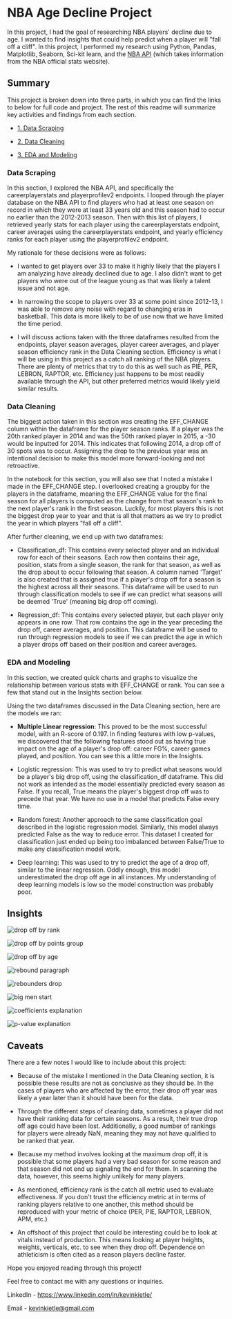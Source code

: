 NBA Age Decline Project
=======================

In this project, I had the goal of researching NBA players' decline due to age. I wanted to find insights that could help predict when a player will "fall off a cliff". In this project, I performed my research using Python, Pandas, Matplotlib, Seaborn, Sci-kit learn, and the [NBA API](https://github.com/swar/nba_api) (which takes information from the NBA official stats website).

Summary
-------

This project is broken down into three parts, in which you can find the links to below for full code and project. The rest of this readme will summarize key activities and findings from each section.

-   [1\. Data Scraping](https://github.com/kevinkietle/NBA-Age-Decline-Project/blob/main/1.%20NBA%20Age%20Decline%20-%20Data%20Scraping.ipynb)

-   [2\. Data Cleaning](https://github.com/kevinkietle/NBA-Age-Decline-Project/blob/main/2.%20NBA%20Age%20Decline%20-%20Data%20Cleaning.ipynb)

-   [3\. EDA and Modeling](https://github.com/kevinkietle/NBA-Age-Decline-Project/blob/main/3.%20NBA%20Age%20Decline%20-%20EDA%20and%20Modeling.ipynb)

### Data Scraping

In this section, I explored the NBA API, and specifically the careerplayerstats and playerprofilev2 endpoints. I looped through the player database on the NBA API to find players who had at least one season on record in which they were at least 33 years old and this season had to occur no earlier than the 2012-2013 season. Then with this list of players, I retrieved yearly stats for each player using the careerplayerstats endpoint, career averages using the careerplayerstats endpoint, and yearly efficiency ranks for each player using the playerprofilev2 endpoint.

My rationale for these decisions were as follows:

-   I wanted to get players over 33 to make it highly likely that the players I am analyzing have already declined due to age. I also didn't want to get players who were out of the league young as that was likely a talent issue and not age.

-   In narrowing the scope to players over 33 at some point since 2012-13, I was able to remove any noise with regard to changing eras in basketball. This data is more likely to be of use now that we have limited the time period.

-   I will discuss actions taken with the three dataframes resulted from the endpoints, player season averages, player career averages, and player season efficiency rank in the Data Cleaning section. Efficiency is what I will be using in this project as a catch all ranking of the NBA players. There are plenty of metrics that try to do this as well such as PIE, PER, LEBRON, RAPTOR, etc. Efficiency just happens to be most readily available through the API, but other preferred metrics would likely yield similar results.

### Data Cleaning

The biggest action taken in this section was creating the EFF_CHANGE column within the dataframe for the player season ranks. If a player was the 20th ranked player in 2014 and was the 50th ranked player in 2015, a -30 would be inputted for 2014. This indicates that following 2014, a drop off of 30 spots was to occur. Assigning the drop to the previous year was an intentional decision to make this model more forward-looking and not retroactive.

In the notebook for this section, you will also see that I noted a mistake I made in the EFF_CHANGE step. I overlooked creating a groupby for the players in the dataframe, meaning the EFF_CHANGE value for the final season for all players is computed as the change from that season's rank to the next player's rank in the first season. Luckily, for most players this is not the biggest drop year to year and that is all that matters as we try to predict the year in which players "fall off a cliff".

After further cleaning, we end up with two dataframes:

-   Classification_df: This contains every selected player and an individual row for each of their seasons. Each row then contains their age, position, stats from a single season, the rank for that season, as well as the drop about to occur following that season. A column named 'Target' is also created that is assigned true if a player's drop off for a season is the highest across all their seasons. This dataframe will be used to run through classification models to see if we can predict what seasons will be deemed 'True' (meaning big drop off coming).

-   Regression_df: This contains every selected player, but each player only appears in one row. That row contains the age in the year preceding the drop off, career averages, and position. This dataframe will be used to run through regression models to see if we can predict the age in which a player drops off based on their position and career averages.

### EDA and Modeling

In this section, we created quick charts and graphs to visualize the relationship between various stats with EFF_CHANGE or rank. You can see a few that stand out in the Insights section below.

Using the two dataframes discussed in the Data Cleaning section, here are the models we ran:

-   **Multiple Linear regression**: This proved to be the most successful model, with an R-score of 0.197. In finding features with low p-values, we discovered that the following features stood out as having true impact on the age of a player's drop off: career FG%, career games played, and position. You can see this a little more in the Insights.

-   Logistic regression: This was used to try to predict what seasons would be a player's big drop off, using the classification_df dataframe. This did not work as intended as the model essentially predicted every season as False. If you recall, True means the player's biggest drop off was to precede that year. We have no use in a model that predicts False every time.

-   Random forest: Another approach to the same classification goal described in the logistic regression model. Similarly, this model always predicted False as the way to reduce error. This dataset I created for classification just ended up being too imbalanced between False/True to make any classification model work.

-   Deep learning: This was used to try to predict the age of a drop off, similar to the linear regression. Oddly enough, this model underestimated the drop off age in all instances. My understanding of deep learning models is low so the model construction was probably poor.

Insights
--------
![drop off by rank](https://user-images.githubusercontent.com/82183590/214506197-94ae5bae-3031-4607-a938-587bf514a983.JPG)

![drop off by points group](https://user-images.githubusercontent.com/82183590/214506598-02ecc48b-3348-4879-a089-f0db054a49d3.JPG)

![drop off by age](https://user-images.githubusercontent.com/82183590/214506645-eae7607c-268c-45a1-b5d6-cd6510ef5477.JPG)

![rebound paragraph](https://user-images.githubusercontent.com/82183590/214506698-13d229fb-1daf-415e-8bad-66c18e9d0dde.JPG)

![rebounders drop](https://user-images.githubusercontent.com/82183590/214506745-0102aa4c-bb0e-4ee0-af23-e6002e45bebc.JPG)

![big men start](https://user-images.githubusercontent.com/82183590/214506843-32c172aa-20d3-46af-ab69-db111481edc9.JPG)

![coefficients explanation](https://user-images.githubusercontent.com/82183590/214506928-7619a37f-2daf-4000-aa9e-bc781ee454a2.JPG)

![p-value explanation](https://user-images.githubusercontent.com/82183590/214506973-f0175f07-cfe3-4aff-9d7b-eb28dc45a9e9.JPG)

Caveats
-------

There are a few notes I would like to include about this project:

-   Because of the mistake I mentioned in the Data Cleaning section, it is possible these results are not as conclusive as they should be. In the cases of players who are affected by the error, their drop off year was likely a year later than it should have been for the data.

-   Through the different steps of cleaning data, sometimes a player did not have their ranking data for certain seasons. As a result, their true drop off age could have been lost. Additionally, a good number of rankings for players were already NaN, meaning they may not have qualified to be ranked that year.

-   Because my method involves looking at the maximum drop off, it is possible that some players had a very bad season for some reason and that season did not end up signaling the end for them. In scanning the data, however, this seems highly unlikely for many players.

-   As mentioned, efficiency rank is the catch all metric used to evaluate effectiveness. If you don't trust the efficiency metric at in terms of ranking players relative to one another, this method should be reproduced with your metric of choice (PER, PIE, RAPTOR, LEBRON, APM, etc.)

-   An offshoot of this project that could be interesting could be to look at vitals instead of production. This means looking at player heights, weights, verticals, etc. to see when they drop off. Dependence on athleticism is often cited as a reason players decline faster.

Hope you enjoyed reading through this project!

Feel free to contact me with any questions or inquiries.

LinkedIn - <https://www.linkedin.com/in/kevinkietle/>

Email - <kevinkietle@gmail.com>


